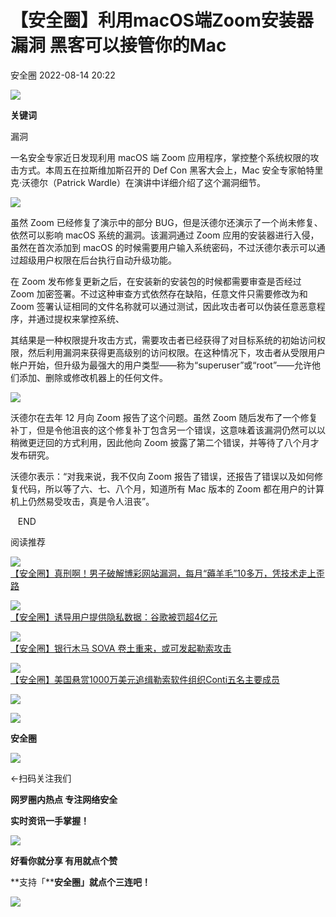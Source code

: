 #  【安全圈】利用macOS端Zoom安装器漏洞 黑客可以接管你的Mac   
 安全圈   2022-08-14 20:22  
  
![](https://mmbiz.qpic.cn/mmbiz_jpg/aBHpjnrGylgSxa9I02IBd3bgLEhwfJCeRibw3LEjMujeAhD2CvyiaVCZJVHGHODbkPx3pViaX0sAibZsDun6sicUzdQ/640?wx_fmt=jpeg "")  
  
**关键词**  
  
  
  
漏洞  
  
  
  
一名安全专家近日发现利用 macOS 端 Zoom 应用程序，掌控整个系统权限的攻击方式。本周五在拉斯维加斯召开的 Def Con 黑客大会上，Mac 安全专家帕特里克·沃德尔（Patrick Wardle）在演讲中详细介绍了这个漏洞细节。  
  
  
![](https://mmbiz.qpic.cn/mmbiz_png/aBHpjnrGyliaqTVvSVDTprM4icy7IYFUicyckABibHhBEGfnUicb6AJJLvhicnwATQcRsc0DaLFakuWWeQtHSf4ZIz4Q/640?wx_fmt=png "")  
  
  
虽然 Zoom 已经修复了演示中的部分 BUG，但是沃德尔还演示了一个尚未修复、依然可以影响 macOS 系统的漏洞。该漏洞通过 Zoom 应用的安装器进行入侵，虽然在首次添加到 macOS 的时候需要用户输入系统密码，不过沃德尔表示可以通过超级用户权限在后台执行自动升级功能。  
  
  
在 Zoom 发布修复更新之后，在安装新的安装包的时候都需要审查是否经过 Zoom 加密签署。不过这种审查方式依然存在缺陷，任意文件只需要修改为和 Zoom 签署认证相同的文件名称就可以通过测试，因此攻击者可以伪装任意恶意程序，并通过提权来掌控系统、  
  
  
其结果是一种权限提升攻击方式，需要攻击者已经获得了对目标系统的初始访问权限，然后利用漏洞来获得更高级别的访问权限。在这种情况下，攻击者从受限用户帐户开始，但升级为最强大的用户类型——称为“superuser”或“root”——允许他们添加、删除或修改机器上的任何文件。  
  
  
![](https://mmbiz.qpic.cn/mmbiz/aBHpjnrGyliaqTVvSVDTprM4icy7IYFUicy6mqEkefGcHXjV9ele6PJQPPO3SiasZz15Zs3a13pevRC53MDfBlgzag/640?wx_fmt=other "")  
  
  
沃德尔在去年 12 月向 Zoom 报告了这个问题。虽然 Zoom 随后发布了一个修复补丁，但是令他沮丧的这个修复补丁包含另一个错误，这意味着该漏洞仍然可以以稍微更迂回的方式利用，因此他向 Zoom 披露了第二个错误，并等待了八个月才发布研究。  
  
  
沃德尔表示：“对我来说，我不仅向 Zoom 报告了错误，还报告了错误以及如何修复代码，所以等了六、七、八个月，知道所有 Mac 版本的 Zoom 都在用户的计算机上仍然易受攻击，真是令人沮丧”。  
  
  
  
   END    
  
  
阅读推荐  
  
  
![](https://mmbiz.qpic.cn/mmbiz_jpg/aBHpjnrGyliaqTVvSVDTprM4icy7IYFUicyjy1CnULbId37SgJchIDTVksibOGf529tphu5ZibEfYS6djRyibgIxBnCg/640?wx_fmt=jpeg "")  
[【安全圈】真刑啊！男子破解博彩网站漏洞，每月“薅羊毛”10多万，凭技术走上歪路](http://mp.weixin.qq.com/s?__biz=MzIzMzE4NDU1OQ==&mid=2652013078&idx=1&sn=320de9db673ae308877bb0a4c0e74f6b&chksm=f36fae56c418274037bbadf2590e2c81f782678dc72dbc9bb7ebe28a2b0d13ff9ec8392674fd&scene=21#wechat_redirect)  
  
  
  
![](https://mmbiz.qpic.cn/mmbiz_jpg/aBHpjnrGyliaqTVvSVDTprM4icy7IYFUicytxWjOWfWOicOP5xiazFYEhdBo5e2RyOLK24HbygBo8HiauRkzxtsgrvXg/640?wx_fmt=jpeg "")  
[【安全圈】诱导用户提供隐私数据：谷歌被罚超4亿元](http://mp.weixin.qq.com/s?__biz=MzIzMzE4NDU1OQ==&mid=2652013078&idx=2&sn=c452a135e2f58e1fbaafdbea6c0f66d0&chksm=f36fae56c4182740dbf3c6d14f997e7e7d5f3c9edab9f417d73d69cbb50615ca35f09b8ccd35&scene=21#wechat_redirect)  
  
  
  
![](https://mmbiz.qpic.cn/mmbiz_jpg/aBHpjnrGyliaictzlJgTwXYsBE1MaMgH15vGWw4mkL61DfdgB0DcaYmWjs5tOhXn3sMcQ0VJeq08hA408R7zZZzA/640?wx_fmt=jpeg "")  
[【安全圈】银行木马 SOVA 卷土重来，或可发起勒索攻击](http://mp.weixin.qq.com/s?__biz=MzIzMzE4NDU1OQ==&mid=2652013078&idx=3&sn=701550632db33ef446026df365db0937&chksm=f36fae56c41827401df5690a677c3a811946d75a80e5be73a493ba89506ceee80d0758148a4e&scene=21#wechat_redirect)  
  
  
  
![](https://mmbiz.qpic.cn/mmbiz_jpg/aBHpjnrGyliaqTVvSVDTprM4icy7IYFUicygsiaZ4PE9V7gFnQL6cF7W4Zxlib5dQazyQkpzf5o2fHfL0DEtLm3AJhg/640?wx_fmt=jpeg "")  
[【安全圈】美国悬赏1000万美元追缉勒索软件组织Conti五名主要成员](http://mp.weixin.qq.com/s?__biz=MzIzMzE4NDU1OQ==&mid=2652013078&idx=4&sn=68d6796ceec82c8b916d4c3c014b458b&chksm=f36fae56c418274064ab35ab9007626cec37c415101138504692505b59242a9835daad77c535&scene=21#wechat_redirect)  
  
  
  
  
![](https://mmbiz.qpic.cn/mmbiz_gif/aBHpjnrGylgeVsVlL5y1RPJfUdozNyCEft6M27yliapIdNjlcdMaZ4UR4XxnQprGlCg8NH2Hz5Oib5aPIOiaqUicDQ/640?wx_fmt=gif "")  
  
  
  
![](https://mmbiz.qpic.cn/mmbiz_png/aBHpjnrGylgeVsVlL5y1RPJfUdozNyCEDQIyPYpjfp0XDaaKjeaU6YdFae1iagIvFmFb4djeiahnUy2jBnxkMbaw/640?wx_fmt=png "")  
  
**安全圈**  
  
![](https://mmbiz.qpic.cn/mmbiz_gif/aBHpjnrGylgeVsVlL5y1RPJfUdozNyCEft6M27yliapIdNjlcdMaZ4UR4XxnQprGlCg8NH2Hz5Oib5aPIOiaqUicDQ/640?wx_fmt=gif "")  
  
  
←扫码关注我们  
  
**网罗圈内热点 专注网络安全**  
  
**实时资讯一手掌握！**  
  
  
![](https://mmbiz.qpic.cn/mmbiz_gif/aBHpjnrGylgeVsVlL5y1RPJfUdozNyCE3vpzhuku5s1qibibQjHnY68iciaIGB4zYw1Zbl05GQ3H4hadeLdBpQ9wEA/640?wx_fmt=gif "")  
  
**好看你就分享 有用就点个赞**  
  
**支持「****安全圈」就点个三连吧！**  
  
![](https://mmbiz.qpic.cn/mmbiz_gif/aBHpjnrGylgeVsVlL5y1RPJfUdozNyCE3vpzhuku5s1qibibQjHnY68iciaIGB4zYw1Zbl05GQ3H4hadeLdBpQ9wEA/640?wx_fmt=gif "")  
  
  
  
  
